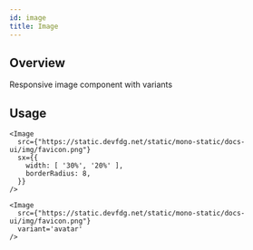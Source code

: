 ```yaml
---
id: image
title: Image
---
```


## Overview
Responsive image component with variants


## Usage

```tsx live enableExportToCodePen enableSwitchTheme enableHideEditor
<Image
  src={"https://static.devfdg.net/static/mono-static/docs-ui/img/favicon.png"}
  sx={{
    width: [ '30%', '20%' ],
    borderRadius: 8,
  }}
/>
```


```tsx live enableExportToCodePen enableSwitchTheme enableHideEditor
<Image
  src={"https://static.devfdg.net/static/mono-static/docs-ui/img/favicon.png"}
  variant='avatar'
/>
```